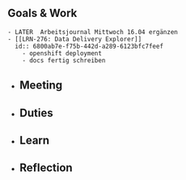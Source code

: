## Goals & Work
	- LATER  Arbeitsjournal Mittwoch 16.04 ergänzen
	- [[LRN-276: Data Delivery Explorer]]
	  id:: 6800ab7e-f75b-442d-a289-6123bfc7feef
		- openshift deployment
		- docs fertig schreiben
- ## Meeting
- ## Duties
- ## Learn
- ## Reflection